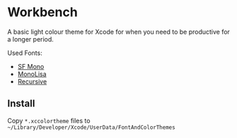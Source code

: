 # Workbench

A basic light colour theme for Xcode for when you need to be productive for a longer period. 

Used Fonts:

* [SF Mono](https://developer.apple.com/fonts/)
* [MonoLisa](https://www.monolisa.dev)
* [Recursive](https://www.recursive.design)


## Install
Copy `*.xccolortheme` files to `~/Library/Developer/Xcode/UserData/FontAndColorThemes`


